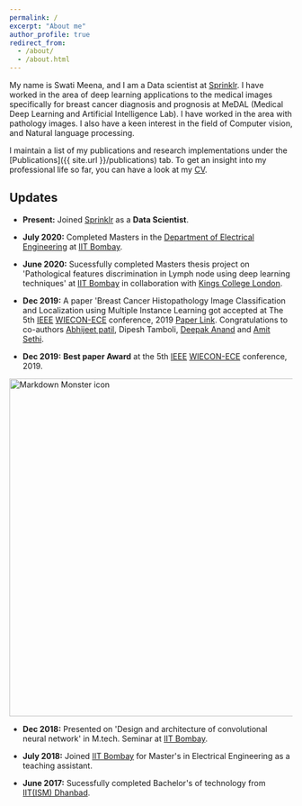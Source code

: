 ```yaml
---
permalink: /
excerpt: "About me"
author_profile: true
redirect_from: 
  - /about/
  - /about.html
---
```


My name is Swati Meena, and I am a Data scientist at [Sprinklr](https://www.sprinklr.com/). I have worked in the area of deep learning applications to the medical images specifically for breast cancer diagnosis and prognosis at MeDAL (Medical Deep Learning and Artificial Intelligence Lab). I have worked in the area with pathology images. I also have a keen interest in the field of Computer vision, and Natural language processing.

I maintain a list of my publications and research implementations under the [Publications]({{ site.url }}/publications) tab. To get an insight into my professional life so far, you can have a look at my [CV](/images/183070009_0.pdf).


## Updates

* <b>Present:</b> Joined [Sprinklr](https://www.sprinklr.com/) as a <b>Data Scientist</b>.

* <b> July 2020:</b> Completed Masters in the [Department of Electrical Engineering](https://www.ee.iitb.ac.in/web) at [IIT Bombay](http://www.iitb.ac.in/).

* <b> June 2020:</b> Sucessfully completed Masters thesis project on  'Pathological features discrimination in Lymph node using deep learning techniques' at [IIT Bombay](http://www.iitb.ac.in/) in collaboration with [Kings College London](https://www.kcl.ac.uk/).

* <b> Dec 2019:</b> A paper 'Breast Cancer Histopathology Image Classification and Localization using Multiple Instance Learning got accepted at The 5th [IEEE](https://www.ieee.org/) [WIECON-ECE](https://wieconece.org/) conference, 2019 [Paper Link](https://ieeexplore.ieee.org/document/9019916). Congratulations to co-authors [Abhijeet patil](https://in.linkedin.com/in/abhijeet-patil-90945557), Dipesh Tamboli, [Deepak Anand](https://deepakanandece.github.io/) and [Amit Sethi](https://www.ee.iitb.ac.in/~asethi/).

* <b> Dec 2019:</b> <b>Best paper Award</b> at the 5th [IEEE](https://www.ieee.org/) [WIECON-ECE](https://wieconece.org/) conference, 2019.

<img src="/images/IMG-20191116-WA0015.jpg"
     alt="Markdown Monster icon" width="600"
     style="float: center; margin-right: 50px;" />

* <b> Dec 2018:</b> Presented on 'Design and architecture of convolutional neural network' in M.tech. Seminar at [IIT Bombay](http://www.iitb.ac.in/).

* <b> July 2018:</b> Joined [IIT Bombay](http://www.iitb.ac.in/) for Master's in Electrical Engineering as a teaching assistant.

* <b> June 2017:</b> Sucessfully completed Bachelor's of technology from [IIT(ISM) Dhanbad](https://www.iitism.ac.in/). 



